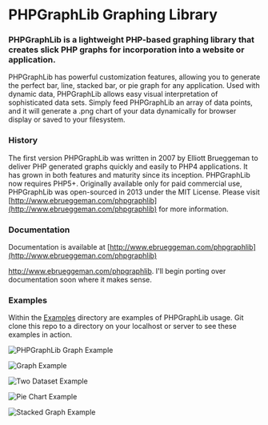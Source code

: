 # PHPGraphLib Graphing Library

### PHPGraphLib is a lightweight PHP-based graphing library that creates slick PHP graphs for incorporation into a website or application.

PHPGraphLib has powerful customization features, allowing you to generate the perfect bar, line, stacked bar, or pie graph for any application. Used with dynamic data, PHPGraphLib allows easy visual interpretation of sophisticated data sets. Simply feed PHPGraphLib an array of data points, and it will generate a .png chart of your data dynamically for browser display or saved to your filesystem.

### History

The first version PHPGraphLib was written in 2007 by Elliott Brueggeman to deliver PHP generated graphs quickly and easily to PHP4 applications. It has grown in both features and maturity since its inception. PHPGraphLib now requires PHP5+. Originally available only for paid commercial use, PHPGraphLib was open-sourced in 2013 under the MIT License. Please visit [http://www.ebrueggeman.com/phpgraphlib](http://www.ebrueggeman.com/phpgraphlib) for more information.

### Documentation

Documentation is available at [http://www.ebrueggeman.com/phpgraphlib](http://www.ebrueggeman.com/phpgraphlib)

<a href="http://www.ebrueggeman.com/phpgraphlib">http://www.ebrueggeman.com/phpgraphlib</a>. I'll begin porting over documentation soon where it makes sense.

### Examples

Within the [Examples](../examples) directory are examples of PHPGraphLib usage. Git clone this repo to a directory on your localhost or server to see these examples in action.

![PHPGraphLib Graph Example](http://www.ebrueggeman.com/sites/www.ebrueggeman.com/files/images/phpgraphlib_example_graph.png)

![Graph Example](http://www.ebrueggeman.com/sites/www.ebrueggeman.com/files/images/alaska_temp_graph.png)

![Two Dataset Example](http://www.ebrueggeman.com/sites/www.ebrueggeman.com/files/images/company_production_graph.png)

![Pie Chart Example](http://www.ebrueggeman.com/sites/www.ebrueggeman.com/files/images/example_graph_6_pie.png)

![Stacked Graph Example](http://www.ebrueggeman.com/sites/www.ebrueggeman.com/files/images/stacked-graph-example-2.png)
